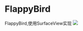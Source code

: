 # FlappyBird
FlappyBird,使用SurfaceView实现
![](https://github.com/uin3566/FlappyBird/raw/master/raw/Screenshot_2015-12-30-23-56-18.jpeg)
